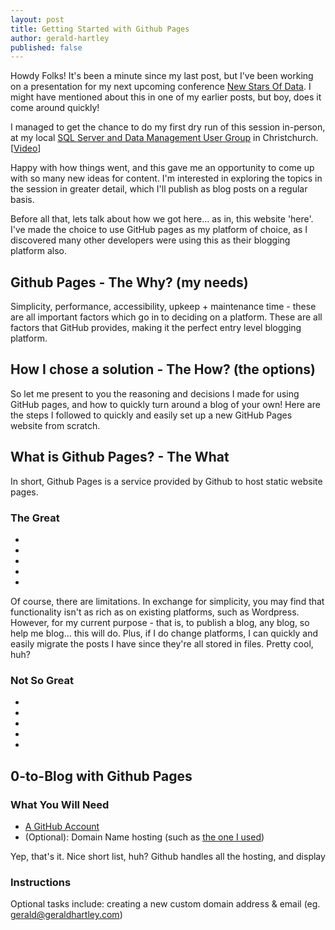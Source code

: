 ```yaml
---
layout: post
title: Getting Started with Github Pages
author: gerald-hartley
published: false
---
```


Howdy Folks! It's been a minute since my last post, but I've been working on a presentation for my next upcoming conference <a href="https://newstarsofdata.com/" >New Stars Of Data</a>. I might have mentioned about this in one of my earlier posts, but boy, does it come around quickly!

I managed to get the chance to do my first dry run of this session in-person, at my local <a href="https://www.meetup.com/SQL-SERVER-User-Group-Christchurch-New-Zealand/">SQL Server and Data Management User Group</a> in Christchurch. [<a href="https://www.youtube.com/watch?v=150NsJws_Eg">Video</a>]

Happy with how things went, and this gave me an opportunity to come up with so many new ideas for content. I'm interested in exploring the topics in the session in greater detail, which I'll publish as blog posts on a regular basis.

Before all that, lets talk about how we got here... as in, this website 'here'. I've made the choice to use GitHub pages as my platform of choice, as I discovered many other developers were using this as their blogging platform also.

## Github Pages - The Why? (my needs)

Simplicity, performance, accessibility, upkeep + maintenance time - these are all important factors which go in to deciding on a platform. These are all factors that GitHub provides, making it the perfect entry level blogging platform.

## How I chose a solution - The How? (the options)

So let me present to you the reasoning and decisions I made for using GitHub pages, and how to quickly turn around a blog of your own! Here are the steps I followed to quickly and easily set up a new GitHub Pages website from scratch. 

## What is Github Pages? - The What

In short, Github Pages is a service provided by Github to host static website pages.

### The Great
- 
- 
- 
- 
- 

Of course, there are limitations. In exchange for simplicity, you may find that functionality isn't as rich as on existing platforms, such as Wordpress. However, for my current purpose - that is, to publish a blog, any blog, so help me blog…  this will do. Plus, if I do change platforms, I can quickly and easily migrate the posts I have since they're all stored in files. Pretty cool, huh?

### Not So Great
- 
- 
- 
- 
- 


## 0-to-Blog with Github Pages

### What You Will Need
- <a href="https://github.com/">A GitHub Account </a>
- (Optional): Domain Name hosting (such as <a href="https://namecheap.com/">the one I used</a>)

Yep, that's it. Nice short list, huh? Github handles all the hosting, and display 

### Instructions

Optional tasks include: creating a new custom domain address & email (eg. gerald@geraldhartley.com)
